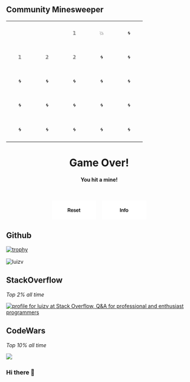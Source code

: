 ## Community Minesweeper
<div align="center">
  
<!-- BEGIN MINESWEEP BOARD -->
<table border="0"><tbody><tr><td align="center" width=60 height=60> </td><td align="center" width=60 height=60> </td><td align="center" width=60 height=60>𝟙</td><td align="center" width=60 height=60>💥</td><td align="center" width=60 height=60>🌀</td></tr><tr><td align="center" width=60 height=60>𝟙</td><td align="center" width=60 height=60>𝟚</td><td align="center" width=60 height=60>𝟚</td><td align="center" width=60 height=60>🌀</td><td align="center" width=60 height=60>🌀</td></tr><tr><td align="center" width=60 height=60>🌀</td><td align="center" width=60 height=60>🌀</td><td align="center" width=60 height=60>🌀</td><td align="center" width=60 height=60>🌀</td><td align="center" width=60 height=60>🌀</td></tr><tr><td align="center" width=60 height=60>🌀</td><td align="center" width=60 height=60>🌀</td><td align="center" width=60 height=60>🌀</td><td align="center" width=60 height=60>🌀</td><td align="center" width=60 height=60>🌀</td></tr><tr><td align="center" width=60 height=60>🌀</td><td align="center" width=60 height=60>🌀</td><td align="center" width=60 height=60>🌀</td><td align="center" width=60 height=60>🌀</td><td align="center" width=60 height=60>🌀</td></tr></tbody></table><h1 align="center">Game Over!</h1><h4 align="center">You hit a mine!</h4><br>

<a href="https://minesweep-nine.vercel.app/reset"><img src="./assets/reset_img.png" align="center" alt="Reset Game"></a>  &nbsp;&nbsp;&nbsp;<a href="https://en.wikipedia.org/wiki/Minesweeper_(video_game)"><img src="./assets/info_img.png" align="center" alt="Game Info"></a>  


<!-- END MINESWEEP BOARD -->

</div>

## Github
<!-- Only commenting out because it's cool, despite it didn't reflect my top languages and true stats becuz only consider public repos. 
[![Luiz's github stats](https://github-readme-stats.vercel.app/api?username=luizv&show_icons=true)](https://github.com/luizv)   [![Top Langs](https://github-readme-stats.vercel.app/api/top-langs/?username=luizv&layout=compact)](https://github.com/luizv)
 -->
[![trophy](https://github-profile-trophy.vercel.app/?username=luizv&rank=SECRET,SSS,SS,S,AAA,AA,A,B)](https://github.com/ryo-ma/github-profile-trophy)



<p><img align="center" src="https://github-readme-streak-stats.herokuapp.com/?user=luizv&" alt="luizv" /></p>

<!-- <p>&nbsp;<img align="center" src="https://github-readme-stats.vercel.app/api?username=luizv&show_icons=true&locale=en" alt="luizv" /></p> -->
<!-- ![Metrics](https://metrics.lecoq.io/luizv?template=classic&base.header=0&gists=1&lines=1&config.timezone=America%2FToronto) -->
<!-- https://myreadme.vercel.app/api/embed/luizv?panels=userstatistics,toprepositories,toplanguages,commitgraph -->

## StackOverflow
<i>Top 2% all time</i>

<a href="https://stackoverflow.com/users/6704959/luizv"><img src="https://stackoverflow.com/users/flair/6704959.png" width="208" height="58" alt="profile for luizv at Stack Overflow, Q&amp;A for professional and enthusiast programmers" title="profile for luizv at Stack Overflow, Q&amp;A for professional and enthusiast programmers"></a>

<!-- [![Luizv StackOverflow](https://stackoverflow-badge.herokuapp.com/api/StackOverflowBadge/6704959)](https://stackoverflow.com/users/6704959/luizv) -->

## CodeWars
<i>Top 10% all time</i>

<a href="https://www.codewars.com/users/luizv/stats"><img src="https://www.codewars.com/users/luizv/badges/large"></a>


### Hi there 👋

<!--
**luizv/luizv** is a ✨ _special_ ✨ repository because its `README.md` (this file) appears on your GitHub profile.

Here are some ideas to get you started:

- 🔭 I’m currently working on 
- 🌱 I’m currently learning ...
- 👯 I’m looking to collaborate on ...
- 🤔 I’m looking for help with ...
- 💬 Ask me about ...
- 📫 How to reach me: ...
- 😄 Pronouns: ...
- ⚡ Fun fact: ...
-->
